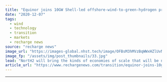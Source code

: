```yaml
---
title: "Equinor joins 10GW Shell-led offshore-wind-to-green-hydrogen project — here’s why"
date: "2020-12-07"
tags: 
  - wind
  - technology
  - transition
  - markets
  - recharge news
source: "recharge news"
image_url: "https://images-global.nhst.tech/image/OFBsM3hMVzBqWWxHZlUvNE1SOGp5TTNGd0UwUHVUYUJHYlhlOWRlMlJQTT0=/nhst/binary/8b195443a105ca045eca70048790dbe5"
image_fp: "/assets/img/post_thumbnails/33.jpg"
lead: "NortH2 will bring the kinds of economies of scale that will be needed to make green hydrogen cost-competitive with polluting grey H2, senior Equinor executives tell Leigh Collins"
article_url: "https://www.rechargenews.com/transition/equinor-joins-10gw-shell-led-offshore-wind-to-green-hydrogen-project-here-s-why/2-1-925370"
---
```


---
